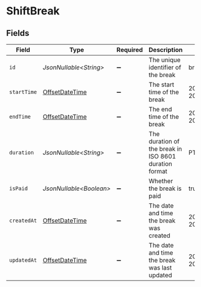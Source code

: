 # ShiftBreak


## Fields

| Field                                                                                     | Type                                                                                      | Required                                                                                  | Description                                                                               | Example                                                                                   |
| ----------------------------------------------------------------------------------------- | ----------------------------------------------------------------------------------------- | ----------------------------------------------------------------------------------------- | ----------------------------------------------------------------------------------------- | ----------------------------------------------------------------------------------------- |
| `id`                                                                                      | *JsonNullable\<String>*                                                                   | :heavy_minus_sign:                                                                        | The unique identifier of the break                                                        | break_123456789                                                                           |
| `startTime`                                                                               | [OffsetDateTime](https://docs.oracle.com/javase/8/docs/api/java/time/OffsetDateTime.html) | :heavy_minus_sign:                                                                        | The start time of the break                                                               | 2024-03-20T12:00:00Z                                                                      |
| `endTime`                                                                                 | [OffsetDateTime](https://docs.oracle.com/javase/8/docs/api/java/time/OffsetDateTime.html) | :heavy_minus_sign:                                                                        | The end time of the break                                                                 | 2024-03-20T13:00:00Z                                                                      |
| `duration`                                                                                | *JsonNullable\<String>*                                                                   | :heavy_minus_sign:                                                                        | The duration of the break in ISO 8601 duration format                                     | PT1H                                                                                      |
| `isPaid`                                                                                  | *JsonNullable\<Boolean>*                                                                  | :heavy_minus_sign:                                                                        | Whether the break is paid                                                                 | true                                                                                      |
| `createdAt`                                                                               | [OffsetDateTime](https://docs.oracle.com/javase/8/docs/api/java/time/OffsetDateTime.html) | :heavy_minus_sign:                                                                        | The date and time the break was created                                                   | 2024-03-20T10:00:00Z                                                                      |
| `updatedAt`                                                                               | [OffsetDateTime](https://docs.oracle.com/javase/8/docs/api/java/time/OffsetDateTime.html) | :heavy_minus_sign:                                                                        | The date and time the break was last updated                                              | 2024-03-20T10:00:00Z                                                                      |